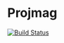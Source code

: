 # Projmag
[![Build Status](https://api.cirrus-ci.com/github/USER/REPO.svg)](https://cirrus-ci.com/github/asfoury/projmag)